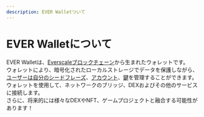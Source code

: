 ```yaml
---
description: EVER Walletついて
---
```


# EVER Walletについて

EVER Walletは、[Everscaleブロックチェーン](everscale.md)から生まれたウォレットです。\
ウォレットにより、暗号化されたローカルストレージでデータを保護しながら、[ユーザーは自分のシードフレーズ](../seed-phrase-keys-and-accounts/seed-phrase-management/)、[アカウント](../seed-phrase-keys-and-accounts/account-management/)、[鍵](../seed-phrase-keys-and-accounts/keys-management/)を管理することができます。\
ウォレットを使用して、ネットワークのブリッジ、DEXおよびその他のサービスに接続します。\
さらに、将来的には様々なDEXやNFT、ゲームプロジェクトと融合する可能性があります！
